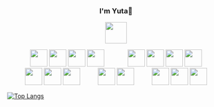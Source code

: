 <link rel="stylesheet" href="https://cdn.jsdelivr.net/gh/devicons/devicon@v2.15.1/devicon.min.css">
<div align="center">

### I'm Yuta👋
         
<a href="https://www.linkedin.com/in/yutaokkotsu/"><img src="https://cdn.jsdelivr.net/gh/devicons/devicon/icons/linkedin/linkedin-original.svg" height="50" /></a>
          
</div>

<div style="display:flex; justify-content: space-evenly; align-items: center;">
<div align="center">          
         <img src="https://cdn.jsdelivr.net/gh/devicons/devicon/icons/python/python-original.svg"  height="40" />
         <img src="https://cdn.jsdelivr.net/gh/devicons/devicon/icons/javascript/javascript-plain.svg" height="40" />
         <img src="https://cdn.jsdelivr.net/gh/devicons/devicon/icons/css3/css3-plain.svg"  height="40" /> 
         <img src="https://cdn.jsdelivr.net/gh/devicons/devicon/icons/html5/html5-plain.svg"  height="40" />          
</div>

<div align="center">             
         <img src="https://cdn.jsdelivr.net/gh/devicons/devicon/icons/react/react-original.svg"  height="40" />
         <img src="https://cdn.jsdelivr.net/gh/devicons/devicon/icons/express/express-original.svg"  height="40" />
         <img src="https://cdn.jsdelivr.net/gh/devicons/devicon/icons/nodejs/nodejs-original.svg"  height="40" />
         <img src="https://cdn.jsdelivr.net/gh/devicons/devicon/icons/django/django-plain.svg"  height="40" />
</div>
</div>

<div style="display:flex; justify-content: space-evenly; align-items: center;">


<div align="center">           
       <img src="https://cdn.jsdelivr.net/gh/devicons/devicon/icons/illustrator/illustrator-plain.svg" height="40"/>
       <img src="https://cdn.jsdelivr.net/gh/devicons/devicon/icons/photoshop/photoshop-plain.svg" height="40"/>
       <img src="https://cdn.jsdelivr.net/gh/devicons/devicon/icons/premierepro/premierepro-plain.svg" height="40"/>
</div>

<div align="center"> 
   <img src="https://cdn.jsdelivr.net/gh/devicons/devicon/icons/bootstrap/bootstrap-plain.svg" height="40" />
   <img src="https://cdn.jsdelivr.net/gh/devicons/devicon/icons/tailwindcss/tailwindcss-plain.svg" height="40" />
</div>

<div align="center"> 
       <img src="https://cdn.jsdelivr.net/gh/devicons/devicon/icons/mongodb/mongodb-plain.svg"  height="40" />
       <img src="https://cdn.jsdelivr.net/gh/devicons/devicon/icons/postgresql/postgresql-plain.svg"  height="40" />
       <img src="https://cdn.jsdelivr.net/gh/devicons/devicon/icons/sqlite/sqlite-plain.svg"  height="40" /> 
</div>
</div>


<!--
**yutaokkots/yutaokkots** is a ✨ _special_ ✨ repository because its `README.md` (this file) appears on your GitHub profile.

Here are some ideas to get you started:

- 🔭 I’m currently working on ...
- 🌱 I’m currently learning ...
- 👯 I’m looking to collaborate on ...
- 🤔 I’m looking for help with ...
- 💬 Ask me about ...
- 📫 How to reach me: ...
- 😄 Pronouns: ...
- ⚡ Fun fact: ...
-->

[![Top Langs](https://github-readme-stats.vercel.app/api/top-langs/?username=yutaokkots&custom_title=Languages&theme=transparent&layout=compact&title_color=1d615b&hide=Procfile)](https://github.com/anuraghazra/github-readme-stats)

            
